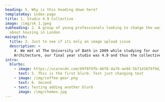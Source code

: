 ```yaml
---
heading: 5. Why is this heading down here?
templateKey: index-page
title: 1. Studio 4.9 Collective
image: /img/sk_1.jpeg
subheading: 2. A group of young professionals looking to change the way we think
  about housing in London
mainpitch:
  title: 3. Just to see if its only an image upload issue
  description: >
    4. We met at The University of Bath in 2009 while studying for our BSc(Hons)
    Architecture, our final year studio was 4.9 and thus the collective was born
intro:
  blurbs:
    - image: https://ucarecdn.com/69f8f9fb-46f8-4a70-ae9d-5b7141079f9d/
      text: 5. This is the first blurb. Test just changing text
    - image: /img/coffee-gear.png
      text: 6. Second
    - text: Testing adding another blurb
      image: /img/chemex.jpg
---
```

